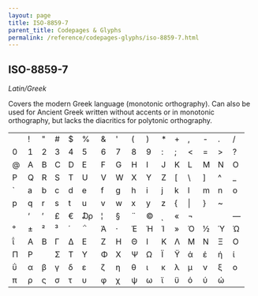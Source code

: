 ```yaml
---
layout: page
title: ISO-8859-7
parent_title: Codepages & Glyphs
permalink: /reference/codepages-glyphs/iso-8859-7.html
---
```


<div id="bpmbook" class="bpmbook" style="direction:ltr;">
<div class="topic_user_field">
<div id="U0">
<h2>ISO-8859-7</h2>
<p><i>Latin/Greek</i></p>
<p>Covers the modern Greek language (<span class="mw-redirect">monotonic orthography</span>). Can also be used for Ancient Greek written without accents or in monotonic orthography, but lacks the diacritics for <span class="mw-redirect">polytonic orthography</span>.</p>
<table class="bpmClearC"><tbody>
<tr>
<td>&nbsp;</td>
<td>!</td>
<td>"</td>
<td>#</td>
<td>$</td>
<td>%</td>
<td>&amp; 

</td>
<td>'</td>
<td>(</td>
<td>)</td>
<td>*</td>
<td>+</td>
<td>,</td>
<td>-</td>
<td>.</td>
<td>/</td>
</tr>
<tr>
<td>0</td>
<td>1</td>
<td>2</td>
<td>3</td>
<td>4</td>
<td>5</td>
<td>6</td>
<td>7</td>
<td>8</td>
<td>9</td>
<td>:</td>
<td>;</td>
<td>&lt;</td>
<td>=</td>
<td>&gt;</td>
<td>?</td>
</tr>
<tr>
<td>@</td>
<td>A</td>
<td>B</td>
<td>C</td>
<td>D</td>
<td>E</td>
<td>F</td>
<td>G</td>
<td>H</td>
<td>I</td>
<td>J</td>
<td>K</td>
<td>L</td>
<td>M</td>
<td>N</td>
<td>O</td>
</tr>
<tr>
<td>P</td>
<td>Q</td>
<td>R</td>
<td>S</td>
<td>T</td>
<td>U</td>
<td>V</td>
<td>W</td>
<td>X</td>
<td>Y</td>
<td>Z</td>
<td>[</td>
<td>\</td>
<td>]</td>
<td>^</td>
<td>_</td>
</tr>
<tr>
<td>`</td>
<td>a</td>
<td>b</td>
<td>c</td>
<td>d</td>
<td>e</td>
<td>f</td>
<td>g</td>
<td>h</td>
<td>i</td>
<td>j</td>
<td>k</td>
<td>l</td>
<td>m</td>
<td>n</td>
<td>o</td>
</tr>
<tr>
<td>p</td>
<td>q</td>
<td>r</td>
<td>s</td>
<td>t</td>
<td>u</td>
<td>v</td>
<td>w</td>
<td>x</td>
<td>y</td>
<td>z</td>
<td>{</td>
<td>|</td>
<td>}</td>
<td>~</td>
<td>&nbsp;</td>
</tr>
<tr>
<td>&nbsp;</td>
<td>‘</td>
<td>’</td>
<td>£</td>
<td>€</td>
<td>₯</td>
<td>¦</td>
<td>§</td>
<td>¨</td>
<td>©</td>
<td>ͺ</td>
<td>«</td>
<td>¬</td>
<td>&nbsp;</td>
<td>&nbsp;</td>
<td>―</td>
</tr>
<tr>
<td>°</td>
<td>±</td>
<td>²</td>
<td>³</td>
<td>΄</td>
<td>΅</td>
<td>Ά</td>
<td>·</td>
<td>Έ</td>
<td>Ή</td>
<td>Ί</td>
<td>»</td>
<td>Ό</td>
<td>½</td>
<td>Ύ</td>
<td>Ώ</td>
</tr>
<tr>
<td>ΐ</td>
<td>Α</td>
<td>Β</td>
<td>Γ</td>
<td>Δ</td>
<td>Ε</td>
<td>Ζ</td>
<td>Η</td>
<td>Θ</td>
<td>Ι</td>
<td>Κ</td>
<td>Λ</td>
<td>Μ</td>
<td>Ν</td>
<td>Ξ</td>
<td>Ο</td>
</tr>
<tr>
<td>Π</td>
<td>Ρ</td>
<td>&nbsp;</td>
<td>Σ</td>
<td>Τ</td>
<td>Υ</td>
<td>Φ</td>
<td>Χ</td>
<td>Ψ</td>
<td>Ω</td>
<td>Ϊ</td>
<td>Ϋ</td>
<td>ά</td>
<td>έ</td>
<td>ή</td>
<td>ί</td>
</tr>
<tr>
<td>ΰ</td>
<td>α</td>
<td>β</td>
<td>γ</td>
<td>δ</td>
<td>ε</td>
<td>ζ</td>
<td>η</td>
<td>θ</td>
<td>ι</td>
<td>κ</td>
<td>λ</td>
<td>μ</td>
<td>ν</td>
<td>ξ</td>
<td>ο</td>
</tr>
<tr>
<td>π</td>
<td>ρ</td>
<td>ς</td>
<td>σ</td>
<td>τ</td>
<td>υ</td>
<td>φ</td>
<td>χ</td>
<td>ψ</td>
<td>ω</td>
<td>ϊ</td>
<td>ϋ</td>
<td>ό</td>
<td>ύ</td>
<td>ώ</td>
<td>&nbsp;</td>
</tr>
</tbody></table>
</div>
</div>

